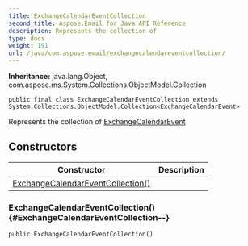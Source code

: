 ```yaml
---
title: ExchangeCalendarEventCollection
second_title: Aspose.Email for Java API Reference
description: Represents the collection of
type: docs
weight: 191
url: /java/com.aspose.email/exchangecalendareventcollection/
---
```

**Inheritance:**
java.lang.Object, com.aspose.ms.System.Collections.ObjectModel.Collection
```
public final class ExchangeCalendarEventCollection extends System.Collections.ObjectModel.Collection<ExchangeCalendarEvent>
```

Represents the collection of [ExchangeCalendarEvent](../../com.aspose.email/exchangecalendarevent)
## Constructors

| Constructor | Description |
| --- | --- |
| [ExchangeCalendarEventCollection()](#ExchangeCalendarEventCollection--) |  |
### ExchangeCalendarEventCollection() {#ExchangeCalendarEventCollection--}
```
public ExchangeCalendarEventCollection()
```


